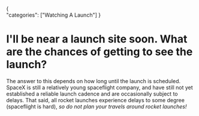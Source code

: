 {    
    "categories": ["Watching A Launch"]
}

# I'll be near a launch site soon. What are the chances of getting to see the launch?

The answer to this depends on how long until the launch is scheduled. SpaceX is still a relatively young spaceflight company, and have still not yet established a reliable launch cadence and are occasionally subject to delays. That said, all rocket launches experience delays to some degree (spaceflight is hard), *so do not plan your travels around rocket launches!*
